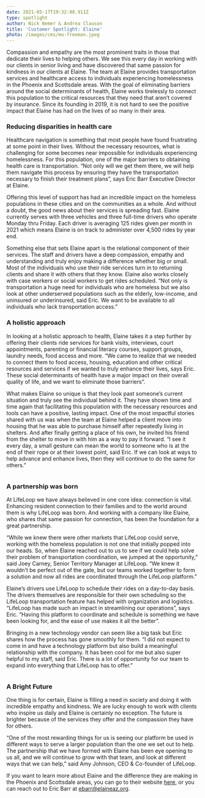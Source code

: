 ```yaml
---
date: 2021-05-17T19:32:08.911Z
type: spotlight
author: Nick Nemer & Andrea Clauson
title: 'Customer Spotlight: Elaine'
photo: /images/cms/mo-freeman.jpeg
---
```


Compassion and empathy are the most prominent traits in those that dedicate their lives to helping others. We see this every day in working with our clients in senior living and have discovered that same passion for kindness in our clients at Elaine. The team at Elaine provides transportation services and healthcare access to individuals experiencing homelessness in the Phoenix and Scottsdale areas. With the goal of eliminating barriers around the social determinants of health, Elaine works tirelessly to connect this population to the critical resources that they need that aren’t covered by insurance. Since its founding in 2019, it is not hard to see the positive impact that Elaine has had on the lives of so many in their area.

### Reducing disparities in health care

Healthcare navigation is something that most people have found frustrating at some point in their lives. Without the necessary resources, what is challenging for some becomes near impossible for individuals experiencing homelessness. For this population, one of the major barriers to obtaining health care is transportation. “Not only will we get them there, we will help them navigate this process by ensuring they have the transportation necessary to finish their treatment plans”, says Eric Barr Executive Director at Elaine.

Offering this level of support has had an incredible impact on the homeless populations in these cities and on the communities as a whole. And without a doubt, the good news about their services is spreading fast. Elaine currently serves with three vehicles and three full-time drivers who operate Monday thru Friday. Each driver is averaging 125 rides given per month in 2021 which means Elaine is on track to administer over 4,500 rides by year end.

Something else that sets Elaine apart is the relational component of their services. The staff and drivers have a deep compassion, empathy and understanding and truly enjoy making a difference whether big or small. Most of the individuals who use their ride services turn in to returning clients and share it with others that they know. Elaine also works closely with case workers or social workers to get rides scheduled. “Not only is transportation a huge need for individuals who are homeless but we also look at other underserved populations such as the elderly, low-income, and uninsured or underinsured, said Eric. We want to be available to all individuals who lack transportation access.”

### A holistic approach

In looking at a holistic approach to health, Elaine takes it a step further by offering their clients ride services for bank visits, interviews, court appointments, parenting or financial literacy courses, support groups, laundry needs, food access and more. “We came to realize that we needed to connect them to food access, housing, education and other critical resources and services if we wanted to truly enhance their lives, says Eric. These social determinants of health have a major impact on their overall quality of life, and we want to eliminate those barriers”.

What makes Elaine so unique is that they look past someone’s current situation and truly see the individual behind it. They have shown time and time again that facilitating this population with the necessary resources and tools can have a positive, lasting impact. One of the most impactful stories shared with us was when the team at Elaine helped a client move into housing that he was able to purchase himself after repeatedly living in shelters. And after finally getting a place of his own, he invited his friend from the shelter to move in with him as a way to pay it forward. “I see it every day, a small gesture can mean the world to someone who is at the end of their rope or at their lowest point, said Eric. If we can look at ways to help advance and enhance lives, then they will continue to do the same for others.”

![]()

### A partnership was born

At LifeLoop we have always believed in one core idea: connection is vital. Enhancing resident connection to their families and to the world around them is why LifeLoop was born. And working with a company like Elaine, who shares that same passion for connection, has been the foundation for a great partnership.

“While we knew there were other markets that LifeLoop could serve, working with the homeless population is not one that initially popped into our heads. So, when Elaine reached out to us to see if we could help solve their problem of transportation coordination, we jumped at the opportunity,” said Joey Carney, Senior Territory Manager at LifeLoop. “We knew it wouldn’t be perfect out of the gate, but our teams worked together to form a solution and now all rides are coordinated through the LifeLoop platform.”

Elaine’s drivers use LifeLoop to schedule their rides on a day-to-day basis. The drivers themselves are responsible for their own scheduling so the LifeLoop transportation feature has helped with organization and logistics. “LifeLoop has made such an impact in streamlining our operations”, says Eric. “Having this platform to coordinate and schedule is something we have been looking for, and the ease of use makes it all the better”.

Bringing in a new technology vendor can seem like a big task but Eric shares how the process has gone smoothly for them. “I did not expect to come in and have a technology platform but also build a meaningful relationship with the company. It has been cool for me but also super helpful to my staff, said Eric. There is a lot of opportunity for our team to expand into everything that LifeLoop has to offer.”

![]()

### A Bright Future

One thing is for certain, Elaine is filling a need in society and doing it with incredible empathy and kindness. We are lucky enough to work with clients who inspire us daily and Elaine is certainly no exception. The future is brighter because of the services they offer and the compassion they have for others.

“One of the most rewarding things for us is seeing our platform be used in different ways to serve a larger population than the one we set out to help. The partnership that we have formed with Elaine has been eye opening to us all, and we will continue to grow with that team, and look at different ways that we can help,” said Amy Johnson, CEO & Co-founder of LifeLoop.

If you want to learn more about Elaine and the difference they are making in the Phoenix and Scottsdale areas, you can go to their website [here](https://elaineaz.org/), or you can reach out to Eric Barr at ebarr@elaineaz.org.
